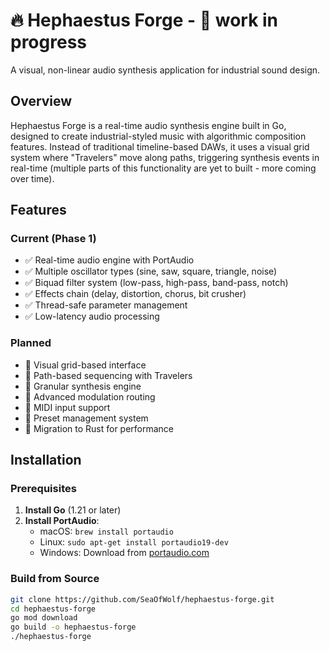# 🔥 Hephaestus Forge - 🚧 work in progress

A visual, non-linear audio synthesis application for  industrial sound design.

## Overview

Hephaestus Forge is a real-time audio synthesis engine built in Go, designed to create industrial-styled music with algorithmic composition features. Instead of traditional timeline-based DAWs, it uses a visual grid system where "Travelers" move along paths, triggering synthesis events in real-time (multiple parts of this functionality are yet to built - more coming over time).

## Features

### Current (Phase 1)

- ✅ Real-time audio engine with PortAudio
- ✅ Multiple oscillator types (sine, saw, square, triangle, noise)
- ✅ Biquad filter system (low-pass, high-pass, band-pass, notch)
- ✅ Effects chain (delay, distortion, chorus, bit crusher)
- ✅ Thread-safe parameter management
- ✅ Low-latency audio processing

### Planned

- 🚧 Visual grid-based interface
- 🚧 Path-based sequencing with Travelers
- 🚧 Granular synthesis engine
- 🚧 Advanced modulation routing
- 🚧 MIDI input support
- 🚧 Preset management system
- 🚧 Migration to Rust for performance

## Installation

### Prerequisites

1. **Install Go** (1.21 or later)
2. **Install PortAudio**:
   - macOS: `brew install portaudio`
   - Linux: `sudo apt-get install portaudio19-dev`
   - Windows: Download from [portaudio.com](http://www.portaudio.com/)

### Build from Source

```bash
git clone https://github.com/SeaOfWolf/hephaestus-forge.git
cd hephaestus-forge
go mod download
go build -o hephaestus-forge
./hephaestus-forge
